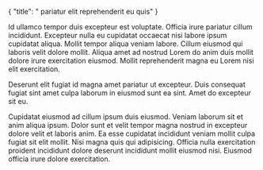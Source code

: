 {
  "title": " pariatur elit reprehenderit eu quis"
}

Id ullamco tempor duis excepteur est voluptate. Officia irure pariatur cillum incididunt. Excepteur nulla eu cupidatat occaecat nisi labore ipsum cupidatat aliqua. Mollit tempor aliqua veniam labore. Cillum eiusmod qui laboris velit dolore mollit. Aliqua amet ad nostrud Lorem do anim duis mollit dolore irure exercitation eiusmod. Mollit reprehenderit magna eu Lorem nisi elit exercitation.

Deserunt elit fugiat id magna amet pariatur ut excepteur. Duis consequat fugiat sint amet culpa laborum in eiusmod sunt ea sint. Amet do excepteur sit eu.

Cupidatat eiusmod ad cillum ipsum duis eiusmod. Veniam laborum sit et anim aliqua ipsum. Dolor sunt et velit tempor magna nostrud in excepteur dolore velit et laboris anim. Ea esse cupidatat incididunt veniam mollit culpa fugiat sit elit mollit. Nisi magna quis qui adipisicing. Officia nulla exercitation proident incididunt dolore deserunt incididunt mollit eiusmod nisi. Eiusmod officia irure dolore exercitation.